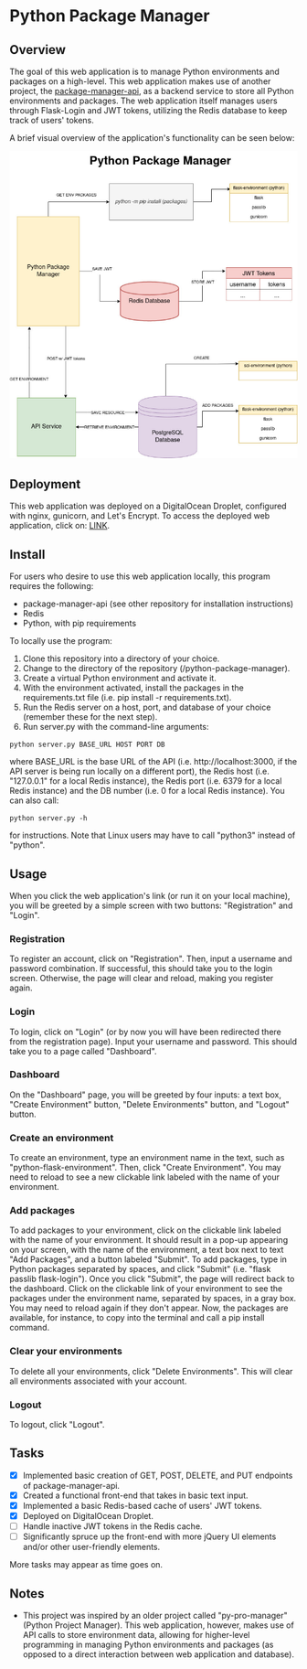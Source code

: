 # Python Package Manager

## Overview

The goal of this web application is to manage Python environments and packages on a high-level. This web application makes use of another project, the [package-manager-api]("https://github.com/kypercoding/package-manager-api"), as a backend service to store all Python environments and packages. The web application itself manages users through Flask-Login and JWT tokens, utilizing the Redis database to keep track of users' tokens.

A brief visual overview of the application's functionality can be seen below:

![](/Python%20Package%20Manager%20Diagram.jpg)

## Deployment

This web application was deployed on a DigitalOcean Droplet, configured with nginx, gunicorn, and Let's Encrypt. To access the deployed web application, click on: [LINK](https://www.ppm.kyperapps.com).

## Install

For users who desire to use this web application locally, this program requires the following:
* package-manager-api (see other repository for installation instructions)
* Redis
* Python, with pip requirements

To locally use the program:

1. Clone this repository into a directory of your choice.
2. Change to the directory of the repository (/python-package-manager).
3. Create a virtual Python environment and activate it.
4. With the environment activated, install the packages in the requirements.txt file (i.e. pip install -r requirements.txt).
5. Run the Redis server on a host, port, and database of your choice (remember these for the next step).
6. Run server.py with the command-line arguments:

```shell
python server.py BASE_URL HOST PORT DB
```

where BASE_URL is the base URL of the API (i.e. http://localhost:3000, if the API server is being run locally on a different port), the Redis host (i.e. "127.0.0.1" for a local Redis instance), the Redis port (i.e. 6379 for a local Redis instance) and the DB number (i.e. 0 for a local Redis instance). You can also call:

```
python server.py -h
```

for instructions. Note that Linux users may have to call "python3" instead of "python".

## Usage

When you click the web application's link (or run it on your local machine), you will be greeted by a simple screen with two buttons: "Registration" and "Login".

### Registration

To register an account, click on "Registration". Then, input a username and password combination. If successful, this should take you to the login screen. Otherwise, the page will clear and reload, making you register again.

### Login

To login, click on "Login" (or by now you will have been redirected there from the registration page). Input your username and password. This should take you to a page called "Dashboard".

### Dashboard

On the "Dashboard" page, you will be greeted by four inputs: a text box, "Create Environment" button, "Delete Environments" button, and "Logout" button.

### Create an environment

To create an environment, type an environment name in the text, such as "python-flask-environment". Then, click "Create Environment". You may need to reload to see a new clickable link labeled with the name of your environment.

### Add packages

To add packages to your environment, click on the clickable link labeled with the name of your environment. It should result in a pop-up appearing on your screen, with the name of the environment, a text box next to text "Add Packages", and a button labeled "Submit". To add packages, type in Python packages separated by spaces, and click "Submit" (i.e. "flask passlib flask-login"). Once you click "Submit", the page will redirect back to the dashboard. Click on the clickable link of your environment to see the packages under the environment name, separated by spaces, in a gray box. You may need to reload again if they don't appear. Now, the packages are available, for instance, to copy into the terminal and call a pip install command.

### Clear your environments

To delete all your environments, click "Delete Environments". This will clear all environments associated with your account.

### Logout

To logout, click "Logout".

## Tasks
- [x] Implemented basic creation of GET, POST, DELETE, and PUT endpoints of package-manager-api.
- [x] Created a functional front-end that takes in basic text input.
- [x] Implemented a basic Redis-based cache of users' JWT tokens.
- [x] Deployed on DigitalOcean Droplet.
- [ ] Handle inactive JWT tokens in the Redis cache.
- [ ] Significantly spruce up the front-end with more jQuery UI elements and/or other user-friendly elements.

More tasks may appear as time goes on.

## Notes

* This project was inspired by an older project called "py-pro-manager" (Python Project Manager). This web application, however, makes use of API calls to store environment data, allowing for higher-level programming in managing Python environments and packages (as opposed to a direct interaction between web application and database).

